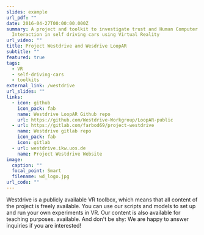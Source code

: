 ```yaml
---
slides: example
url_pdf: ""
date: 2016-04-27T00:00:00.000Z
summary: A project and toolkit to investigate trust and Human Computer
  Interaction in self driving cars using Virtual Reality
url_video: ""
title: Project Westdrive and Wesdrive LoopAR
subtitle: ""
featured: true
tags:
  - VR
  - self-driving-cars
  - toolkits
external_link: /westdrive
url_slides: ""
links:
  - icon: github
    icon_pack: fab
    name: Westdrive LoopAR Github repo
    url: https://github.com/Westdrive-Workgroup/LoopAR-public
  - url: https://gitlab.com/farbod69/project-westdrive
    name: Westdrive gitlab repo
    icon_pack: fab
    icon: gitlab
  - url: westdrive.ikw.uos.de
    name: Project Westdrive Website
image:
  caption: ""
  focal_point: Smart
  filename: wd_logo.jpg
url_code: ""
---
```

Westdrive is a publicly available VR toolbox, which means that all content of the project is freely available. You can use our scripts and models to set up and run your own experiments in VR. Our content is also available for teaching purposes. available. And don't be shy: We are happy to answer inquiries if you are interested!